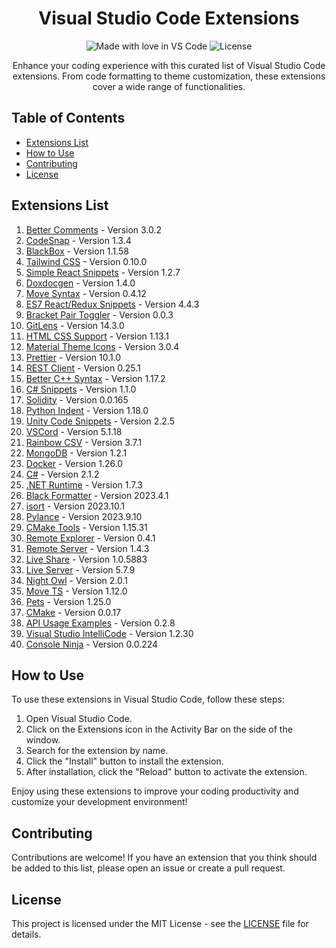 <h1 align="center">Visual Studio Code Extensions</h1>
<p align="center">
  <img src="https://img.shields.io/badge/Made%20with-%E2%9D%A4%EF%B8%8F%20in%20VS%20Code-blue.svg" alt="Made with love in VS Code">
  <img src="https://img.shields.io/github/license/Rahul-Sahani04/Must_Need_VS_Code_Extensions" alt="License">
</p>

<p align="center">
  Enhance your coding experience with this curated list of Visual Studio Code extensions. From code formatting to theme customization, these extensions cover a wide range of functionalities.
</p>

## Table of Contents
- [Extensions List](#extensions-list)
- [How to Use](#how-to-use)
- [Contributing](#contributing)
- [License](#license)

## Extensions List

1. [Better Comments](https://marketplace.visualstudio.com/items?itemName=aaron-bond.better-comments-3.0.2) - Version 3.0.2
2. [CodeSnap](https://marketplace.visualstudio.com/items?itemName=adpyke.codesnap) - Version 1.3.4
3. [BlackBox](https://marketplace.visualstudio.com/items?itemName=blackboxapp.blackbox) - Version 1.1.58
4. [Tailwind CSS](https://marketplace.visualstudio.com/items?itemName=bradlc.vscode-tailwindcss) - Version 0.10.0
5. [Simple React Snippets](https://marketplace.visualstudio.com/items?itemName=burkeholland.simple-react-snippets) - Version 1.2.7
6. [Doxdocgen](https://marketplace.visualstudio.com/items?itemName=cschlosser.doxdocgen) - Version 1.4.0
7. [Move Syntax](https://marketplace.visualstudio.com/items?itemName=damirka.move-syntax) - Version 0.4.12
8. [ES7 React/Redux Snippets](https://marketplace.visualstudio.com/items?itemName=dsznajder.es7-react-js-snippets) - Version 4.4.3
9. [Bracket Pair Toggler](https://marketplace.visualstudio.com/items?itemName=dzhavat.bracket-pair-toggler) - Version 0.0.3
10. [GitLens](https://marketplace.visualstudio.com/items?itemName=eamodio.gitlens) - Version 14.3.0
11. [HTML CSS Support](https://marketplace.visualstudio.com/items?itemName=ecmel.vscode-html-css) - Version 1.13.1
12. [Material Theme Icons](https://marketplace.visualstudio.com/items?itemName=equinusocio.vsc-material-theme-icons) - Version 3.0.4
13. [Prettier](https://marketplace.visualstudio.com/items?itemName=esbenp.prettier-vscode) - Version 10.1.0
14. [REST Client](https://marketplace.visualstudio.com/items?itemName=humao.rest-client) - Version 0.25.1
15. [Better C++ Syntax](https://marketplace.visualstudio.com/items?itemName=jeff-hykin.better-cpp-syntax) - Version 1.17.2
16. [C# Snippets](https://marketplace.visualstudio.com/items?itemName=jorgeserrano.vscode-csharp-snippets) - Version 1.1.0
17. [Solidity](https://marketplace.visualstudio.com/items?itemName=juanblanco.solidity) - Version 0.0.165
18. [Python Indent](https://marketplace.visualstudio.com/items?itemName=kevinrose.vsc-python-indent) - Version 1.18.0
19. [Unity Code Snippets](https://marketplace.visualstudio.com/items?itemName=kleber-swf.unity-code-snippets) - Version 2.2.5
20. [VSCord](https://marketplace.visualstudio.com/items?itemName=leonardssh.vscord) - Version 5.1.18
21. [Rainbow CSV](https://marketplace.visualstudio.com/items?itemName=mechatroner.rainbow-csv) - Version 3.7.1
22. [MongoDB](https://marketplace.visualstudio.com/items?itemName=mongodb.mongodb-vscode) - Version 1.2.1
23. [Docker](https://marketplace.visualstudio.com/items?itemName=ms-azuretools.vscode-docker) - Version 1.26.0
24. [C#](https://marketplace.visualstudio.com/items?itemName=ms-dotnettools.csharp) - Version 2.1.2
25. [.NET Runtime](https://marketplace.visualstudio.com/items?itemName=ms-dotnettools.vscode-dotnet-runtime) - Version 1.7.3
26. [Black Formatter](https://marketplace.visualstudio.com/items?itemName=ms-python.black-formatter) - Version 2023.4.1
27. [isort](https://marketplace.visualstudio.com/items?itemName=ms-python.isort) - Version 2023.10.1
28. [Pylance](https://marketplace.visualstudio.com/items?itemName=ms-python.vscode-pylance) - Version 2023.9.10
29. [CMake Tools](https://marketplace.visualstudio.com/items?itemName=ms-vscode.cmake-tools) - Version 1.15.31
30. [Remote Explorer](https://marketplace.visualstudio.com/items?itemName=ms-vscode.remote-explorer) - Version 0.4.1
31. [Remote Server](https://marketplace.visualstudio.com/items?itemName=ms-vscode.remote-server) - Version 1.4.3
32. [Live Share](https://marketplace.visualstudio.com/items?itemName=ms-vsliveshare.vsliveshare) - Version 1.0.5883
33. [Live Server](https://marketplace.visualstudio.com/items?itemName=ritwickdey.liveserver) - Version 5.7.9
34. [Night Owl](https://marketplace.visualstudio.com/items?itemName=sdras.night-owl) - Version 2.0.1
35. [Move TS](https://marketplace.visualstudio.com/items?itemName=stringham.move-ts) - Version 1.12.0
36. [Pets](https://marketplace.visualstudio.com/items?itemName=tonybaloney.vscode-pets) - Version 1.25.0
37. [CMake](https://marketplace.visualstudio.com/items?itemName=twxs.cmake) - Version 0.0.17
38. [API Usage Examples](https://marketplace.visualstudio.com/items?itemName=visualstudioexptteam.intellicode-api-usage-examples) - Version 0.2.8
39. [Visual Studio IntelliCode](https://marketplace.visualstudio.com/items?itemName=visualstudioexptteam.vscodeintellicode) - Version 1.2.30
40. [Console Ninja](https://marketplace.visualstudio.com/items?itemName=wallabyjs.console-ninja) - Version 0.0.224

## How to Use

To use these extensions in Visual Studio Code, follow these steps:

1. Open Visual Studio Code.
2. Click on the Extensions icon in the Activity Bar on the side of the window.
3. Search for the extension by name.
4. Click the "Install" button to install the extension.
5. After installation, click the "Reload" button to activate the extension.

Enjoy using these extensions to improve your coding productivity and customize your development environment!

## Contributing

Contributions are welcome! If you have an extension that you think should be added to this list, please open an issue or create a pull request.

## License

This project is licensed under the MIT License - see the [LICENSE](LICENSE) file for details.
